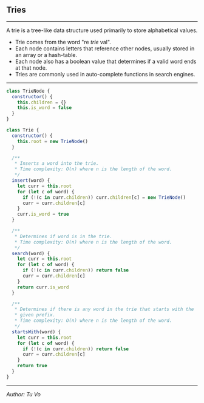 ## Tries

---

A trie is a tree-like data structure used primarily to store alphabetical values.

- Trie comes from the word "re _trie_ val".
- Each node contains letters that reference other nodes, usually stored in an array or a hash-table.
- Each node also has a boolean value that determines if a valid word ends at that node.
- Tries are commonly used in auto-complete functions in search engines.

---

```js
class TrieNode {
  constructor() {
    this.children = {}
    this.is_word = false
  }
}

class Trie {
  constructor() {
    this.root = new TrieNode()
  }

  /**
   * Inserts a word into the trie.
   * Time complexity: O(n) where n is the length of the word.
   */
  insert(word) {
    let curr = this.root
    for (let c of word) {
      if (!(c in curr.children)) curr.children[c] = new TrieNode()
      curr = curr.children[c]
    }
    curr.is_word = true
  }

  /**
   * Determines if word is in the trie.
   * Time complexity: O(n) where n is the length of the word.
   */
  search(word) {
    let curr = this.root
    for (let c of word) {
      if (!(c in curr.children)) return false
      curr = curr.children[c]
    }
    return curr.is_word
  }

  /**
   * Determines if there is any word in the trie that starts with the
   * given prefix.
   * Time complexity: O(n) where n is the length of the word.
   */
  startsWith(word) {
    let curr = this.root
    for (let c of word) {
      if (!(c in curr.children)) return false
      curr = curr.children[c]
    }
    return true
  }
}
```

---

_Author: Tu Vo_
